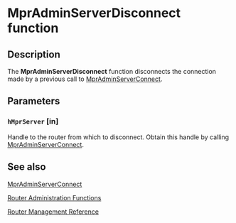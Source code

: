 # MprAdminServerDisconnect function

## Description

The
**MprAdminServerDisconnect** function disconnects the connection made by a previous call to
[MprAdminServerConnect](https://learn.microsoft.com/windows/desktop/api/mprapi/nf-mprapi-mpradminserverconnect).

## Parameters

### `hMprServer` [in]

Handle to the router from which to disconnect. Obtain this handle by calling
[MprAdminServerConnect](https://learn.microsoft.com/windows/desktop/api/mprapi/nf-mprapi-mpradminserverconnect).

## See also

[MprAdminServerConnect](https://learn.microsoft.com/windows/desktop/api/mprapi/nf-mprapi-mpradminserverconnect)

[Router Administration Functions](https://learn.microsoft.com/windows/desktop/RRAS/router-administration-functions)

[Router Management Reference](https://learn.microsoft.com/windows/desktop/RRAS/router-management-reference)